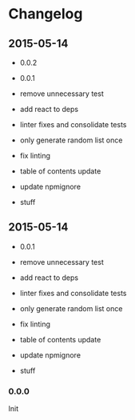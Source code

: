 # Changelog

## 2015-05-14
* 0.0.2

* 0.0.1

* remove unnecessary test

* add react to deps

* linter fixes and consolidate tests

* only generate random list once

* fix linting

* table of contents update

* update npmignore

* stuff

## 2015-05-14
* 0.0.1

* remove unnecessary test

* add react to deps

* linter fixes and consolidate tests

* only generate random list once

* fix linting

* table of contents update

* update npmignore

* stuff

### 0.0.0
Init


